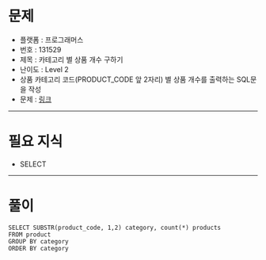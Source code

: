 # 문제
- 플랫폼 : 프로그래머스
- 번호 : 131529
- 제목 : 카테고리 별 상품 개수 구하기
- 난이도 : Level 2
- 상품 카테고리 코드(PRODUCT_CODE 앞 2자리) 별 상품 개수를 출력하는 SQL문을 작성
- 문제 : <a href="https://school.programmers.co.kr/learn/courses/30/lessons/131529" target="_blank">링크</a>

---

# 필요 지식
- SELECT

---

# 풀이
```mysql
SELECT SUBSTR(product_code, 1,2) category, count(*) products
FROM product
GROUP BY category
ORDER BY category
```
